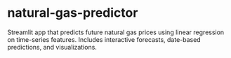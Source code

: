 # natural-gas-predictor
Streamlit app that predicts future natural gas prices using linear regression on time-series features. Includes interactive forecasts, date-based predictions, and visualizations.

